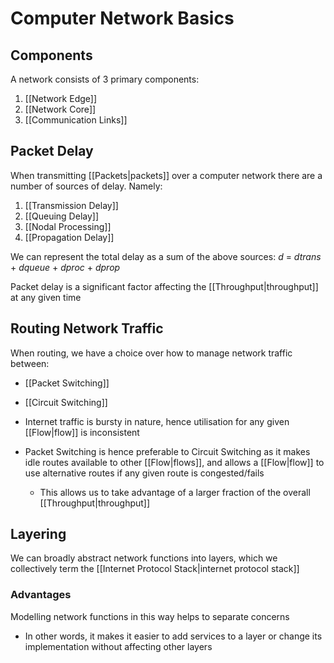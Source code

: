 # Computer Network Basics
## Components
A network consists of 3 primary components:
1. [[Network Edge]]
2. [[Network Core]]
3. [[Communication Links]]
## Packet Delay
When transmitting [[Packets|packets]] over a computer network there are a number of sources of delay. Namely:
1. [[Transmission Delay]]
2. [[Queuing Delay]]
3. [[Nodal Processing]]
4. [[Propagation Delay]]

We can represent the total delay as a sum of the above sources:
	*d* = *dtrans* + *dqueue* + *dproc* + *dprop*

Packet delay is a significant factor affecting the [[Throughput|throughput]] at any given time
## Routing Network Traffic
When routing, we have a choice over how to manage network traffic between:
- [[Packet Switching]]
- [[Circuit Switching]]

- Internet traffic is bursty in nature, hence utilisation for any given [[Flow|flow]] is inconsistent
- Packet Switching is hence preferable to Circuit Switching as it makes idle routes available to other [[Flow|flows]], and allows a [[Flow|flow]] to use alternative routes if any given route is congested/fails
	- This allows us to take advantage of a larger fraction of the overall [[Throughput|throughput]]
## Layering
We can broadly abstract network functions into layers, which we collectively term the [[Internet Protocol Stack|internet protocol stack]]
### Advantages
Modelling network functions in this way helps to separate concerns
- In other words, it makes it easier to add services to a layer or change its implementation without affecting other layers